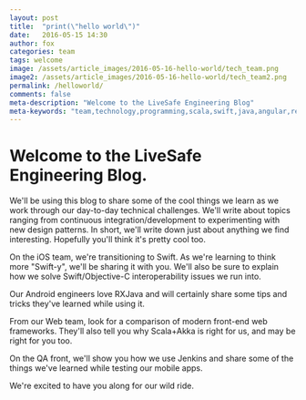 ```yaml
---
layout: post
title:  "print(\"hello world\")"
date:   2016-05-15 14:30
author: fox
categories: team
tags: welcome
image: /assets/article_images/2016-05-16-hello-world/tech_team.png
image2: /assets/article_images/2016-05-16-hello-world/tech_team2.png
permalink: /helloworld/
comments: false
meta-description: "Welcome to the LiveSafe Engineering Blog"
meta-keywords: "team,technology,programming,scala,swift,java,angular,react,software testing,jenkins,akka"
---
```


# Welcome to the LiveSafe Engineering Blog.

We'll be using this blog to share some of the cool things we learn as we work through our day-to-day technical challenges. We'll write about topics ranging from continuous integration/development to experimenting with new design patterns. In short, we'll write down just about anything we find interesting. Hopefully you'll think it's pretty cool too.

On the iOS team, we're transitioning to Swift. As we're learning to think more "Swift-y", we'll be sharing it with you. We'll also be sure to explain how we solve Swift/Objective-C interoperability issues we run into.

Our Android engineers love RXJava and will certainly share some tips and tricks they've learned while using it.

From our Web team, look for a comparison of modern front-end web frameworks. They'll also tell you why Scala+Akka is right for us, and may be right for you too.

On the QA front, we'll show you how we use Jenkins and share some of the things we've learned while testing our mobile apps.

We're excited to have you along for our wild ride.
